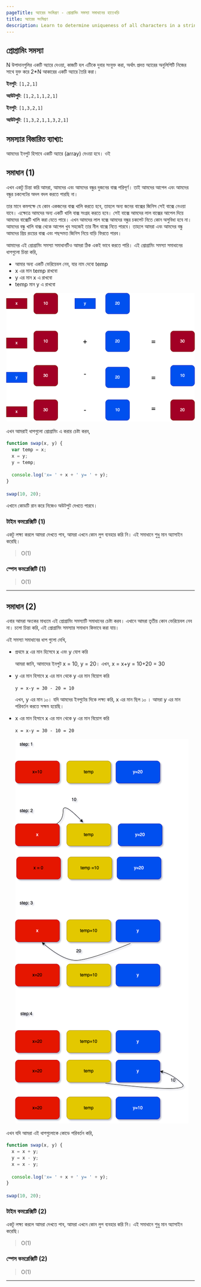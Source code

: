 ```yaml
---
pageTitle: অ্যারের সংমিশ্রণ - প্রোগ্রামিং সমস্যা সমাধানের হাতেখড়ি
title: অ্যারের সংমিশ্রণ
description: Learn to determine uniqueness of all characters in a string.
---
```


## প্রোগ্রামিং সমস্যা

N উপাদানগুলির একটি অ্যারে দেওয়া, কাজটি হল এটিকে দুবার সংযুক্ত করা, অর্থাৎ প্রদত্ত অ্যারের অনুলিপিটি নিজের সাথে যুক্ত করে 2\*N আকারের একটি অ্যারে তৈরি করা।

**ইনপুট**: `[1,2,1]`

**আউটপুট**: `[1,2,1,1,2,1]`

**ইনপুট**: `[1,3,2,1]`

**আউটপুট**: `[1,3,2,1,1,3,2,1]`

## সমস্যার বিস্তারিত ব্যাখ্যা:

আমদের ইনপুট হিসাবে একটি অ্যারে (array) দেওয়া হবে। ওই

## সমাধান (1)

এখন একটু চিন্তা করি আমরা, আমদের এবং আমদের বন্ধুর দুজনের বাক্স পরিপূর্ণ। তাই আমদের আপেল এবং আমদের বন্ধুর চকলেটের অদল বদল করতে পারছি না।

তার মানে কমপক্ষে যে কোন একজনের বাক্স খালি করতে হবে, তাহলে অন্য জনের বাক্সের জিনিস সেই বাক্সে নেওয়া যাবে। এক্ষেত্রে আমদের অন্য একটি খালি বাক্স সংগ্রহ করতে হবে। সেই বাক্সে আমদের লাল বাক্সের আপেল দিয়ে আমদের বাক্সেটি খালি করা যেতে পারে। এখন আমদের লাল বক্সে আমদের বন্ধুর চকলেট নিতে কোন অসুবিধা হবে না। আমদের বন্ধু খালি বাক্স থেকে আপেল খুব সহজেই তার নীল বাক্সে নিতে পারবে। তাহলে আমরা এবং আমদের বন্ধু আমদের প্রিয় রংয়ের বাক্স এবং পছন্দমত জিনিস নিয়ে বাড়ি ফিরতে পারব।

আমাদের এই প্রোগ্রামিং সমস্যা সমাধানটিও আমরা ঠিক একই ভাবে করতে পারি। এই প্রোগ্রামিং সমস্যা সমাধানের ধাপগুলো চিন্তা করি,

- আমার অন্য একটি ভেরিয়েবল নেব, যার নাম দেবো temp
- x এর মান temp রাখবো
- y এর মান x এ রাখবো
- temp মান y এ রাখবো

![sp1](./problem-solving-img/5-swap-2.png)

এখন আমরাই ধাপগুলো প্রোগ্রামিং এ করার চেষ্টা করব,

```js
function swap(x, y) {
  var temp = x;
  x = y;
  y = temp;

  console.log('x= ' + x + ' y= ' + y);
}

swap(10, 20);
```

এখানে কোডটি রান করে নিজেও অউটপুট দেখতে পারবে।

### টাইম কমপ্লেক্সিটি (1)

একটু লক্ষ্য করলে আমরা দেখতে পাব, আমরা এখনে কোন লুপ ব্যবহার করি নি। এই সমাধানে শুধু মান অ্যাসাইন করেছি।

> O(1)

### স্পেস কমপ্লেক্সিটি (1)

> O(1)

---

## সমাধান (2)

এবার আমরা অংকের মাধ্যমে এই প্রোগ্রামিং সমস্যাটি সমাধানের চেষ্টা করব। এখানে আমরা তৃতীয় কোন ভেরিয়েবল নেব না। চলো চিন্তা করি, এই প্রোগ্রামিং সমস্যার সমাধান কিভাবে করা যায়।

এই সমস্যা সমাধানের ধাপ গুলো দেখি,

- প্রথমে x এর মান হিসেবে x এবং y যোগ করি

  আমরা জানি, আমাদের ইনপুট x = 10, y = 20। এখন, x = x+y = 10+20 = 30

- y এর মান হিসাবে x এর মান থেকে y এর মান বিয়োগ করি

  `y = x-y = 30 - 20 = 10`

  এখন, y এর মান ১০। যদি আমদের ইনপুটের দিকে লক্ষ্য করি, x এর মান ছিল ১০ । আমরা y এর মান পরিবর্তন করতে সক্ষম হয়েছি।

- x এর মান হিসাবে x এর মান থেকে y এর মান বিয়োগ করি

  `x = x-y = 30 - 10 = 20`

  ![sp2](problem-solving-img/5-swap-1.png)

এখন যদি আমরা এই ধাপগুলোকে কোডে পরিবর্তন করি,

```js
function swap(x, y) {
  x = x + y;
  y = x - y;
  x = x - y;

  console.log('x= ' + x + ' y= ' + y);
}

swap(10, 20);
```

### টাইম কমপ্লেক্সিটি (2)

একটু লক্ষ্য করলে আমরা দেখতে পাব, আমরা এখনে কোন লুপ ব্যবহার করি নি। এই সমাধানে শুধু মান অ্যাসাইন করেছি।

> O(1)

### স্পেস কমপ্লেক্সিটি (2)

> O(1)

---
